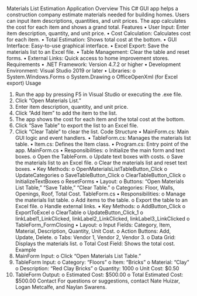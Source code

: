 Materials List Estimation Application
Overview
This C# GUI app helps a construction company estimate materials needed for building homes. Users can input item descriptions, quantities, and unit prices. The app calculates the cost for each item and shows a grand total.
Features
•	User Input: Enter item description, quantity, and unit price.
•	Cost Calculation: Calculates cost for each item.
•	Total Estimation: Shows total cost at the bottom.
•	GUI Interface: Easy-to-use graphical interface.
•	Excel Export: Save the materials list to an Excel file.
•	Table Management: Clear the table and reset forms.
•	External Links: Quick access to home improvement stores.
Requirements
•	.NET Framework: Version 4.7.2 or higher
•	Development Environment: Visual Studio 2019 or later
•	Libraries:
o	System.Windows.Forms
o	System.Drawing
o	OfficeOpenXml (for Excel export)
Usage
1.	Run the app by pressing F5 in Visual Studio or executing the .exe file.
2.	Click “Open Materials List.”
3.	Enter item description, quantity, and unit price.
4.	Click “Add Item” to add the item to the list.
5.	The app shows the cost for each item and the total cost at the bottom.
6.	Click “Save Table” to export the list to an Excel file.
7.	Click “Clear Table” to clear the list.
Code Structure
•	MainForm.cs: Main GUI logic and event handlers.
•	TableForm.cs: Manages the materials list table.
•	Item.cs: Defines the Item class.
•	Program.cs: Entry point of the app.
MainForm.cs
•	Responsibilities:
o	Initialize the main form and text boxes.
o	Open the TableForm.
o	Update text boxes with costs.
o	Save the materials list to an Excel file.
o	Clear the materials list and reset text boxes.
•	Key Methods:
o	OpenMaterialsListTableButton_Click
o	UpdateCategories
o	SaveTableButton_Click
o	ClearTableButton_Click
o	InitializeTextBoxes
o	ResetForms
•	Layout:
o	Buttons: “Open Materials List Table,” “Save Table,” “Clear Table.”
o	Categories: Floor, Walls, Openings, Roof, Total Cost.
TableForm.cs
•	Responsibilities:
o	Manage the materials list table.
o	Add items to the table.
o	Export the table to an Excel file.
o	Handle external links.
•	Key Methods:
o	AddButton_Click
o	ExportToExcel
o	ClearTable
o	UpdateButton_Click_1
o	linkLabel1_LinkClicked, linkLabel2_LinkClicked, linkLabel3_LinkClicked
o	TableForm_FormClosing
•	Layout:
o	Input Fields: Category, Item, Material, Description, Quantity, Unit Cost.
o	Action Buttons: Add, Update, Delete.
o	Tabs: Vendor 1, Vendor 2, Vendor 3.
o	Data Grid: Displays the materials list.
o	Total Cost Field: Shows the total cost.
Example
1.	MainForm Input:
o	Click “Open Materials List Table.”
2.	TableForm Input:
o	Category: “Floors”
o	Item: “Bricks”
o	Material: “Clay”
o	Description: “Red Clay Bricks”
o	Quantity: 1000
o	Unit Cost: $0.50
3.	TableForm Output:
o	Estimated Cost: $500.00
o	Total Estimated Cost: $500.00
Contact
For questions or suggestions, contact Nate Huizar, Logan Metcalfe, and Naylan Swarens.
